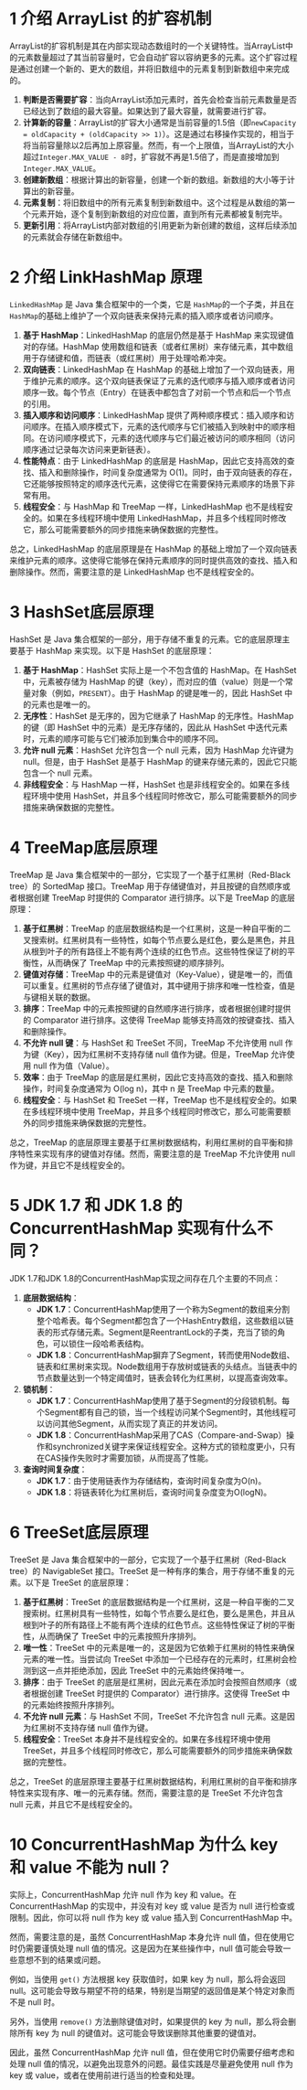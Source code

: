 # 1 介绍 ArrayList 的扩容机制

ArrayList的扩容机制是其在内部实现动态数组时的一个关键特性。当ArrayList中的元素数量超过了其当前容量时，它会自动扩容以容纳更多的元素。这个扩容过程是通过创建一个新的、更大的数组，并将旧数组中的元素复制到新数组中来完成的。

1. **判断是否需要扩容**：当向ArrayList添加元素时，首先会检查当前元素数量是否已经达到了数组的最大容量。如果达到了最大容量，就需要进行扩容。
2. **计算新的容量**：ArrayList的扩容大小通常是当前容量的1.5倍（即`newCapacity = oldCapacity + (oldCapacity >> 1)`）。这是通过右移操作实现的，相当于将当前容量除以2后再加上原容量。然而，有一个上限值，当ArrayList的大小超过`Integer.MAX_VALUE - 8`时，扩容就不再是1.5倍了，而是直接增加到`Integer.MAX_VALUE`。
3. **创建新数组**：根据计算出的新容量，创建一个新的数组。新数组的大小等于计算出的新容量。
4. **元素复制**：将旧数组中的所有元素复制到新数组中。这个过程是从数组的第一个元素开始，逐个复制到新数组的对应位置，直到所有元素都被复制完毕。
5. **更新引用**：将ArrayList内部对数组的引用更新为新创建的数组，这样后续添加的元素就会存储在新数组中。

# 2 介绍 LinkHashMap 原理

`LinkedHashMap` 是 Java 集合框架中的一个类，它是 `HashMap`的一个子类，并且在`HashMap`的基础上维护了一个双向链表来保持元素的插入顺序或者访问顺序。

1. **基于 HashMap**：LinkedHashMap 的底层仍然是基于 HashMap 来实现键值对的存储。HashMap 使用数组和链表（或者红黑树）来存储元素，其中数组用于存储键和值，而链表（或红黑树）用于处理哈希冲突。
2. **双向链表**：LinkedHashMap 在 HashMap 的基础上增加了一个双向链表，用于维护元素的顺序。这个双向链表保证了元素的迭代顺序与插入顺序或者访问顺序一致。每个节点（Entry）在链表中都包含了对前一个节点和后一个节点的引用。
3. **插入顺序和访问顺序**：LinkedHashMap 提供了两种顺序模式：插入顺序和访问顺序。在插入顺序模式下，元素的迭代顺序与它们被插入到映射中的顺序相同。在访问顺序模式下，元素的迭代顺序与它们最近被访问的顺序相同（访问顺序通过记录每次访问来更新链表）。
4. **性能特点**：由于 LinkedHashMap 的底层是 HashMap，因此它支持高效的查找、插入和删除操作，时间复杂度通常为 O(1)。同时，由于双向链表的存在，它还能够按照特定的顺序迭代元素，这使得它在需要保持元素顺序的场景下非常有用。
5. **线程安全**：与 HashMap 和 TreeMap 一样，LinkedHashMap 也不是线程安全的。如果在多线程环境中使用 LinkedHashMap，并且多个线程同时修改它，那么可能需要额外的同步措施来确保数据的完整性。

总之，LinkedHashMap 的底层原理是在 HashMap 的基础上增加了一个双向链表来维护元素的顺序。这使得它能够在保持元素顺序的同时提供高效的查找、插入和删除操作。然而，需要注意的是 LinkedHashMap 也不是线程安全的。

# 3 HashSet底层原理

HashSet 是 Java 集合框架的一部分，用于存储不重复的元素。它的底层原理主要基于 HashMap 来实现。以下是 HashSet 的底层原理：

1. **基于 HashMap**：HashSet 实际上是一个不包含值的 HashMap。在 HashSet 中，元素被存储为 HashMap 的键（key），而对应的值（value）则是一个常量对象（例如，`PRESENT`）。由于 HashMap 的键是唯一的，因此 HashSet 中的元素也是唯一的。
2. **无序性**：HashSet 是无序的，因为它继承了 HashMap 的无序性。HashMap 的键（即 HashSet 中的元素）是无序存储的，因此从 HashSet 中迭代元素时，元素的顺序可能与它们被添加到集合中的顺序不同。
3. **允许 null 元素**：HashSet 允许包含一个 null 元素，因为 HashMap 允许键为 null。但是，由于 HashSet 是基于 HashMap 的键来存储元素的，因此它只能包含一个 null 元素。
4. **非线程安全**：与 HashMap 一样，HashSet 也是非线程安全的。如果在多线程环境中使用 HashSet，并且多个线程同时修改它，那么可能需要额外的同步措施来确保数据的完整性。

# 4 TreeMap底层原理

TreeMap 是 Java 集合框架中的一部分，它实现了一个基于红黑树（Red-Black tree）的 SortedMap 接口。TreeMap 用于存储键值对，并且按键的自然顺序或者根据创建 TreeMap 时提供的 Comparator 进行排序。以下是 TreeMap 的底层原理：

1. **基于红黑树**：TreeMap 的底层数据结构是一个红黑树，这是一种自平衡的二叉搜索树。红黑树具有一些特性，如每个节点要么是红色，要么是黑色，并且从根到叶子的所有路径上不能有两个连续的红色节点。这些特性保证了树的平衡性，从而确保了 TreeMap 中的元素按照键的顺序排列。
2. **键值对存储**：TreeMap 中的元素是键值对（Key-Value），键是唯一的，而值可以重复。红黑树的节点存储了键值对，其中键用于排序和唯一性检查，值是与键相关联的数据。
3. **排序**：TreeMap 中的元素按照键的自然顺序进行排序，或者根据创建时提供的 Comparator 进行排序。这使得 TreeMap 能够支持高效的按键查找、插入和删除操作。
4. **不允许 null 键**：与 HashSet 和 TreeSet 不同，TreeMap 不允许使用 null 作为键（Key），因为红黑树不支持存储 null 值作为键。但是，TreeMap 允许使用 null 作为值（Value）。
5. **效率**：由于 TreeMap 的底层是红黑树，因此它支持高效的查找、插入和删除操作，时间复杂度通常为 O(log n)，其中 n 是 TreeMap 中元素的数量。
6. **线程安全**：与 HashSet 和 TreeSet 一样，TreeMap 也不是线程安全的。如果在多线程环境中使用 TreeMap，并且多个线程同时修改它，那么可能需要额外的同步措施来确保数据的完整性。

总之，TreeMap 的底层原理主要基于红黑树数据结构，利用红黑树的自平衡和排序特性来实现有序的键值对存储。然而，需要注意的是 TreeMap 不允许使用 null 作为键，并且它不是线程安全的。

# 5 JDK 1.7 和 JDK 1.8 的 ConcurrentHashMap 实现有什么不同？

JDK 1.7和JDK 1.8的ConcurrentHashMap实现之间存在几个主要的不同点：

1. **底层数据结构**：
   - **JDK 1.7**：ConcurrentHashMap使用了一个称为Segment的数组来分割整个哈希表。每个Segment都包含了一个HashEntry数组，这些数组以链表的形式存储元素。Segment是ReentrantLock的子类，充当了锁的角色，可以锁住一段哈希表结构。
   - **JDK 1.8**：ConcurrentHashMap摒弃了Segment，转而使用Node数组、链表和红黑树来实现。Node数组用于存放树或链表的头结点。当链表中的节点数量达到一个特定阈值时，链表会转化为红黑树，以提高查询效率。
2. **锁机制**：
   - **JDK 1.7**：ConcurrentHashMap使用了基于Segment的分段锁机制。每个Segment都有自己的锁，当一个线程访问某个Segment时，其他线程可以访问其他Segment，从而实现了真正的并发访问。
   - **JDK 1.8**：ConcurrentHashMap采用了CAS（Compare-and-Swap）操作和synchronized关键字来保证线程安全。这种方式的锁粒度更小，只有在CAS操作失败时才需要加锁，从而提高了性能。
3. **查询时间复杂度**：
   - **JDK 1.7**：由于使用链表作为存储结构，查询时间复杂度为O(n)。
   - **JDK 1.8**：将链表转化为红黑树后，查询时间复杂度变为O(logN)。

# 6 TreeSet底层原理

TreeSet 是 Java 集合框架中的一部分，它实现了一个基于红黑树（Red-Black tree）的 NavigableSet 接口。TreeSet 是一种有序的集合，用于存储不重复的元素。以下是 TreeSet 的底层原理：

1. **基于红黑树**：TreeSet 的底层数据结构是一个红黑树，这是一种自平衡的二叉搜索树。红黑树具有一些特性，如每个节点要么是红色，要么是黑色，并且从根到叶子的所有路径上不能有两个连续的红色节点。这些特性保证了树的平衡性，从而确保了 TreeSet 中的元素按照升序排列。
2. **唯一性**：TreeSet 中的元素是唯一的，这是因为它依赖于红黑树的特性来确保元素的唯一性。当尝试向 TreeSet 中添加一个已经存在的元素时，红黑树会检测到这一点并拒绝添加，因此 TreeSet 中的元素始终保持唯一。
3. **排序**：由于 TreeSet 的底层是红黑树，因此元素在添加时会按照自然顺序（或者根据创建 TreeSet 时提供的 Comparator）进行排序。这使得 TreeSet 中的元素始终按照升序排列。
4. **不允许 null 元素**：与 HashSet 不同，TreeSet 不允许包含 null 元素。这是因为红黑树不支持存储 null 值作为键。
5. **线程安全**：TreeSet 本身并不是线程安全的。如果在多线程环境中使用 TreeSet，并且多个线程同时修改它，那么可能需要额外的同步措施来确保数据的完整性。

总之，TreeSet 的底层原理主要基于红黑树数据结构，利用红黑树的自平衡和排序特性来实现有序、唯一的元素存储。然而，需要注意的是 TreeSet 不允许包含 null 元素，并且它不是线程安全的。

# 10 ConcurrentHashMap 为什么 key 和 value 不能为 null？

实际上，ConcurrentHashMap 允许 null 作为 key 和 value。在 ConcurrentHashMap 的实现中，并没有对 key 或 value 是否为 null 进行检查或限制。因此，你可以将 null 作为 key 或 value 插入到 ConcurrentHashMap 中。

然而，需要注意的是，虽然 ConcurrentHashMap 本身允许 null 值，但在使用它时仍需要谨慎处理 null 值的情况。这是因为在某些操作中，null 值可能会导致一些意想不到的结果或问题。

例如，当使用 `get()` 方法根据 key 获取值时，如果 key 为 null，那么将会返回 null。这可能会导致与期望不符的结果，特别是当期望的返回值是某个特定对象而不是 null 时。

另外，当使用 `remove()` 方法删除键值对时，如果提供的 key 为 null，那么将会删除所有 key 为 null 的键值对。这可能会导致误删除其他重要的键值对。

因此，虽然 ConcurrentHashMap 允许 null 值，但在使用它时仍需要仔细考虑和处理 null 值的情况，以避免出现意外的问题。最佳实践是尽量避免使用 null 作为 key 或 value，或者在使用前进行适当的检查和处理。
